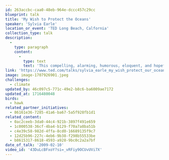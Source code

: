 ```yaml
---
id: 263accbc-caa0-48eb-964e-dccc457c29cc
blueprint: talk
title: 'My Wish to Protect the Oceans'
speaker: 'Sylvia Earle'
location_or_event: 'TED Long Beach, Calfornia'
collection_type: talk
description:
  -
    type: paragraph
    content:
      -
        type: text
        text: 'This compelling, alarming, humorous, eloquent, and hopeful presentation in Long Beach, California in 2009 by oceanographer Sylvia Earle becomes ever more relevant to our lives with every wave that caresses or assaults the shores of time.'
link: 'https://www.ted.com/talks/sylvia_earle_my_wish_protect_our_oceans'
image: image-1707926901.jpeg
challenges:
  - climate
updated_by: 46c097c5-771c-49e2-b8c6-ba6009ae7172
updated_at: 1716480048
birds:
  - hawk
related_partner_initiatives:
  - 86161e36-7285-41a6-ba67-5a5f928fb1d1
related_content:
  - 0ac2ceeb-3da0-44c4-921b-3897f491e659
  - 1c000538-36cf-4ba4-b129-f70a7a8ba51b
  - c4e39c58-982d-4ffa-8cd0-16689135f9c7
  - 12d25b96-227c-4eb6-9b38-f298b55533be
  - b8615317-8618-4593-a928-9bc0c2a2a7bf
date_of_talk: '2009-02-10'
video_id: '43DuLcBFxoY?si=_vRFiy9OCUvUVi7X'
---
```

